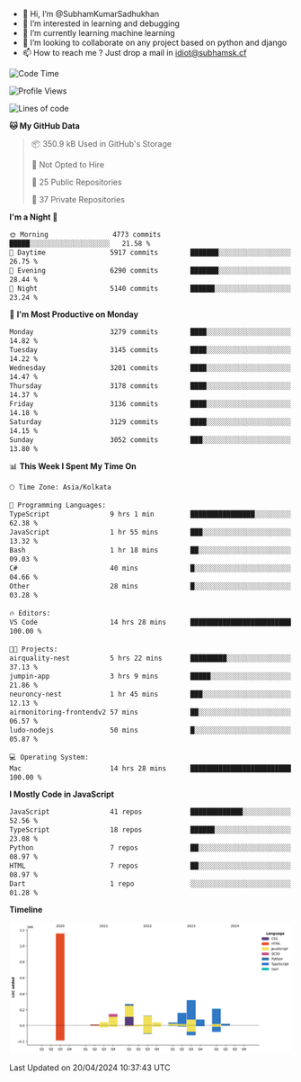 - 👋 Hi, I’m @SubhamKumarSadhukhan
- 👀 I’m interested in learning and debugging
- 🌱 I’m currently learning machine learning
- 💞️ I’m looking to collaborate on any project based on python and django
- 📫 How to reach me ?
      Just drop a mail in idiot@subhamsk.cf

<!---
SubhamKumarSadhukhan/SubhamKumarSadhukhan is a ✨ special ✨ repository because its `README.md` (this file) appears on your GitHub profile.
You can click the Preview link to take a look at your changes.
--->


<!--START_SECTION:waka-->
![Code Time](http://img.shields.io/badge/Code%20Time-2%2C132%20hrs%2025%20mins-blue)

![Profile Views](http://img.shields.io/badge/Profile%20Views-0-blue)

![Lines of code](https://img.shields.io/badge/From%20Hello%20World%20I%27ve%20Written-2.6%20million%20lines%20of%20code-blue)

**🐱 My GitHub Data** 

> 📦 350.9 kB Used in GitHub's Storage 
 > 
> 🚫 Not Opted to Hire
 > 
> 📜 25 Public Repositories 
 > 
> 🔑 37 Private Repositories 
 > 
**I'm a Night 🦉** 

```text
🌞 Morning                4773 commits        █████░░░░░░░░░░░░░░░░░░░░   21.58 % 
🌆 Daytime                5917 commits        ███████░░░░░░░░░░░░░░░░░░   26.75 % 
🌃 Evening                6290 commits        ███████░░░░░░░░░░░░░░░░░░   28.44 % 
🌙 Night                  5140 commits        ██████░░░░░░░░░░░░░░░░░░░   23.24 % 
```
📅 **I'm Most Productive on Monday** 

```text
Monday                   3279 commits        ████░░░░░░░░░░░░░░░░░░░░░   14.82 % 
Tuesday                  3145 commits        ████░░░░░░░░░░░░░░░░░░░░░   14.22 % 
Wednesday                3201 commits        ████░░░░░░░░░░░░░░░░░░░░░   14.47 % 
Thursday                 3178 commits        ████░░░░░░░░░░░░░░░░░░░░░   14.37 % 
Friday                   3136 commits        ████░░░░░░░░░░░░░░░░░░░░░   14.18 % 
Saturday                 3129 commits        ████░░░░░░░░░░░░░░░░░░░░░   14.15 % 
Sunday                   3052 commits        ███░░░░░░░░░░░░░░░░░░░░░░   13.80 % 
```


📊 **This Week I Spent My Time On** 

```text
🕑︎ Time Zone: Asia/Kolkata

💬 Programming Languages: 
TypeScript               9 hrs 1 min         ████████████████░░░░░░░░░   62.38 % 
JavaScript               1 hr 55 mins        ███░░░░░░░░░░░░░░░░░░░░░░   13.32 % 
Bash                     1 hr 18 mins        ██░░░░░░░░░░░░░░░░░░░░░░░   09.03 % 
C#                       40 mins             █░░░░░░░░░░░░░░░░░░░░░░░░   04.66 % 
Other                    28 mins             █░░░░░░░░░░░░░░░░░░░░░░░░   03.28 % 

🔥 Editors: 
VS Code                  14 hrs 28 mins      █████████████████████████   100.00 % 

🐱‍💻 Projects: 
airquality-nest          5 hrs 22 mins       █████████░░░░░░░░░░░░░░░░   37.13 % 
jumpin-app               3 hrs 9 mins        █████░░░░░░░░░░░░░░░░░░░░   21.86 % 
neuroncy-nest            1 hr 45 mins        ███░░░░░░░░░░░░░░░░░░░░░░   12.13 % 
airmonitoring-frontendv2 57 mins             ██░░░░░░░░░░░░░░░░░░░░░░░   06.57 % 
ludo-nodejs              50 mins             █░░░░░░░░░░░░░░░░░░░░░░░░   05.87 % 

💻 Operating System: 
Mac                      14 hrs 28 mins      █████████████████████████   100.00 % 
```

**I Mostly Code in JavaScript** 

```text
JavaScript               41 repos            █████████████░░░░░░░░░░░░   52.56 % 
TypeScript               18 repos            ██████░░░░░░░░░░░░░░░░░░░   23.08 % 
Python                   7 repos             ██░░░░░░░░░░░░░░░░░░░░░░░   08.97 % 
HTML                     7 repos             ██░░░░░░░░░░░░░░░░░░░░░░░   08.97 % 
Dart                     1 repo              ░░░░░░░░░░░░░░░░░░░░░░░░░   01.28 % 
```



**Timeline**

![Lines of Code chart](https://raw.githubusercontent.com/SubhamKumarSadhukhan/SubhamKumarSadhukhan/main/assets/bar_graph.png)


 Last Updated on 20/04/2024 10:37:43 UTC
<!--END_SECTION:waka-->
